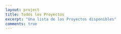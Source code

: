 ```yaml
---
layout: project
title: Todos los Proyectos
excerpt: "Una lista de los Proyectos disponibles"
comments: true
---
```

